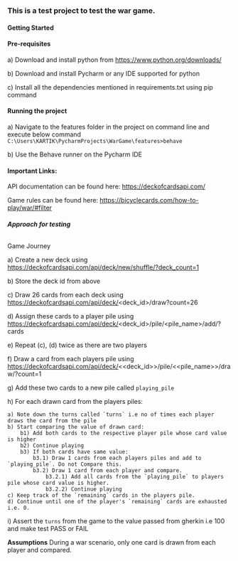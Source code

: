 ### **This is a test project to test the war game.**

#### **Getting Started**
    
#### **Pre-requisites**

a) Download and install python from https://www.python.org/downloads/

b) Download and install Pycharm or any IDE supported for python

c) Install all the dependencies mentioned in requirements.txt using pip command
    

#### **Running the project**

a) Navigate to the features folder in the project on command line and execute below command
    `C:\Users\KARTIK\PycharmProjects\WarGame\features>behave`

b) Use the Behave runner on the Pycharm IDE

#### **Important Links:**

API documentation can be found here: https://deckofcardsapi.com/

Game rules can be found here: https://bicyclecards.com/how-to-play/war/#filter

###### **Approach for testing**
Game Journey

a) Create a new deck using https://deckofcardsapi.com/api/deck/new/shuffle/?deck_count=1

b) Store the deck id from above

c) Draw 26 cards from each deck using https://deckofcardsapi.com/api/deck/<deck_id>/draw?count=26

d) Assign these cards to a player pile using https://deckofcardsapi.com/api/deck/<deck_id>/pile/<pile_name>/add/?cards

e) Repeat (c), (d) twice as there are two players

f) Draw a card from each players pile using https://deckofcardsapi.com/api/deck/<<deck_id>>/pile/<<pile_name>>/draw/?count=1

g) Add these two cards to a new pile called `playing_pile`

h) For each drawn card from the players piles:

    a) Note down the turns called `turns` i.e no of times each player draws the card from the pile
    b) Start comparing the value of drawn card:
        b1) Add both cards to the respective player pile whose card value is higher
        b2) Continue playing
        b3) If both cards have same value:
            b3.1) Draw 1 cards from each players piles and add to `playing_pile`. Do not Compare this.
            b3.2) Draw 1 card from each player and compare.
                b3.2.1) Add all cards from the `playing_pile` to players pile whose card value is higher.
                b3.2.2) Continue playing
    c) Keep track of the `remaining` cards in the players pile.
    d) Continue until one of the player's `remaining` cards are exhausted i.e. 0.

i) Assert the `turns` from the game to the value passed from gherkin i.e  100 and make test PASS or FAIL

**Assumptions**
During a war scenario, only one card is drawn from each player and compared.

